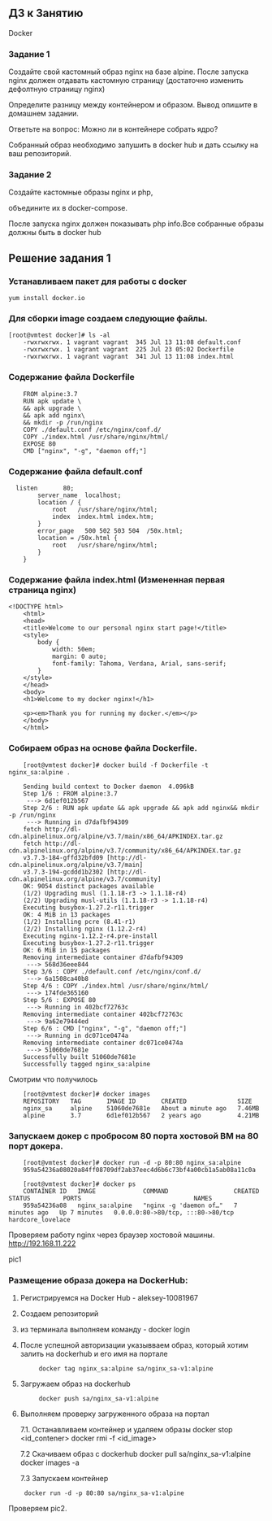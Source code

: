 ## ДЗ к Занятию

Docker

### Задание 1

Создайте свой кастомный образ nginx на базе alpine. После запуска nginx должен отдавать кастомную страницу (достаточно изменить дефолтную страницу nginx)

Определите разницу между контейнером и образом. Вывод опишите в домашнем задании.

Ответьте на вопрос: Можно ли в контейнере собрать ядро?

Собранный образ необходимо запушить в docker hub и дать ссылку на ваш репозиторий.

### Задание 2

Создайте кастомные образы nginx и php, 

объедините их в docker-compose.

После запуска nginx должен показывать php info.Все собранные образы должны быть в docker hub

## Решение задания 1

### Устанавливаем пакет для работы с docker

    yum install docker.io

### Для сборки image создаем следующие файлы.
		
    [root@vmtest docker]# ls -al
		-rwxrwxrwx. 1 vagrant vagrant  345 Jul 13 11:08 default.conf
		-rwxrwxrwx. 1 vagrant vagrant  225 Jul 23 05:02 Dockerfile
		-rwxrwxrwx. 1 vagrant vagrant  341 Jul 13 11:08 index.html

### Содержание файла Dockerfile

		FROM alpine:3.7
		RUN apk update \
		&& apk upgrade \
		&& apk add nginx\
		&& mkdir -p /run/nginx
		COPY ./default.conf /etc/nginx/conf.d/
		COPY ./index.html /usr/share/nginx/html/
		EXPOSE 80
		CMD ["nginx", "-g", "daemon off;"]

### Содержание файла default.conf
		
      listen       80;
			server_name  localhost;
			location / {
				root   /usr/share/nginx/html;
				index  index.html index.htm;
			}
			error_page   500 502 503 504  /50x.html;
			location = /50x.html {
				root   /usr/share/nginx/html;
			}
		}


### Содержание файла index.html (Измененная первая страница nginx)

    <!DOCTYPE html>
		<html>
		<head>
		<title>Welcome to our personal nginx start page!</title>
		<style>
			body {
				width: 50em;
				margin: 0 auto;
				font-family: Tahoma, Verdana, Arial, sans-serif;
			}
		</style>
		</head>
		<body>
		<h1>Welcome to my docker nginx!</h1>

		<p><em>Thank you for running my docker.</em></p>
		</body>
		</html>

### Собираем образ на основе файла Dockerfile.

		[root@vmtest docker]# docker build -f Dockerfile -t nginx_sa:alpine .

		Sending build context to Docker daemon  4.096kB
		Step 1/6 : FROM alpine:3.7
		 ---> 6d1ef012b567
		Step 2/6 : RUN apk update && apk upgrade && apk add nginx&& mkdir -p /run/nginx
		 ---> Running in d7dafbf94309
		fetch http://dl-cdn.alpinelinux.org/alpine/v3.7/main/x86_64/APKINDEX.tar.gz
		fetch http://dl-cdn.alpinelinux.org/alpine/v3.7/community/x86_64/APKINDEX.tar.gz
		v3.7.3-184-gffd32bfd09 [http://dl-cdn.alpinelinux.org/alpine/v3.7/main]
		v3.7.3-194-gcddd1b2302 [http://dl-cdn.alpinelinux.org/alpine/v3.7/community]
		OK: 9054 distinct packages available
		(1/2) Upgrading musl (1.1.18-r3 -> 1.1.18-r4)
		(2/2) Upgrading musl-utils (1.1.18-r3 -> 1.1.18-r4)
		Executing busybox-1.27.2-r11.trigger
		OK: 4 MiB in 13 packages
		(1/2) Installing pcre (8.41-r1)
		(2/2) Installing nginx (1.12.2-r4)
		Executing nginx-1.12.2-r4.pre-install
		Executing busybox-1.27.2-r11.trigger
		OK: 6 MiB in 15 packages
		Removing intermediate container d7dafbf94309
		 ---> 568d36eee844
		Step 3/6 : COPY ./default.conf /etc/nginx/conf.d/
		 ---> 6a1508ca40b8
		Step 4/6 : COPY ./index.html /usr/share/nginx/html/
		 ---> 174fde365160
		Step 5/6 : EXPOSE 80
		 ---> Running in 402bcf72763c
		Removing intermediate container 402bcf72763c
		 ---> 9a62e79444ed
		Step 6/6 : CMD ["nginx", "-g", "daemon off;"]
		 ---> Running in dc071ce0474a
		Removing intermediate container dc071ce0474a
		 ---> 51060de7681e
		Successfully built 51060de7681e
		Successfully tagged nginx_sa:alpine

Cмотрим что получилось

		[root@vmtest docker]# docker images
		REPOSITORY   TAG       IMAGE ID       CREATED              SIZE
		nginx_sa     alpine    51060de7681e   About a minute ago   7.46MB
		alpine       3.7       6d1ef012b567   2 years ago          4.21MB

### Запускаем докер с пробросом 80 порта хостовой ВМ на 80 порт докера.

		[root@vmtest docker]# docker run -d -p 80:80 nginx_sa:alpine
		959a54236a08020a84ff08709df2ab37eec4d6b6c73bf4a00cb1a5ab08a11c0a

		[root@vmtest docker]# docker ps
		CONTAINER ID   IMAGE             COMMAND                  CREATED         STATUS         PORTS                               NAMES
		959a54236a08   nginx_sa:alpine   "nginx -g 'daemon of…"   7 minutes ago   Up 7 minutes   0.0.0.0:80->80/tcp, :::80->80/tcp   hardcore_lovelace

Проверяем работу nginx через браузер хостовой машины. http://192.168.11.222

pic1

### Размещение образа докера на DockerHub:

1. Регистрируемся на Docker Hub - aleksey-10081967

2. Создаем репозиторий

3. из терминала выполняем команду - docker login

4. После успешной авторизации указывваем образ, который хотим залить на dockerhub и его имя на портале

			docker tag nginx_sa:alpine sa/nginx_sa-v1:alpine

5. Загружаем образ на dockerhub

			docker push sa/nginx_sa-v1:alpine

7. Выполняем проверку загруженного образа на портал

	7.1. Останавливаем контейнер и удаляем образы
			docker stop <id_contener>
			docker rmi -f <id_image>
 
	7.2 Скачиваем образ с dockerhub
			docker pull sa/nginx_sa-v1:alpine
			docker images -a
	
	7.3 Запускаем контейнер
	
		docker run -d -p 80:80 sa/nginx_sa-v1:alpine
 
 Проверяем
 pic2.




